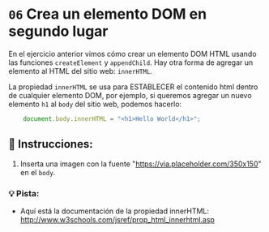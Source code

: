 # `06` Crea un elemento DOM en segundo lugar

En el ejercicio anterior vimos cómo crear un elemento DOM HTML usando las funciones `createElement` y `appendChild`. Hay otra forma de agregar un elemento al HTML del sitio web: `innerHTML`.

La propiedad `innerHTML` se usa para ESTABLECER el contenido html dentro de cualquier elemento DOM, por ejemplo, si queremos agregar un nuevo elemento `h1` al `body` del sitio web, podemos hacerlo:

```js
    document.body.innerHTML = "<h1>Hello World</h1>";
```

## 📝 Instrucciones:

1. Inserta una imagen con la fuente "https://via.placeholder.com/350x150" en el `body`.

### 💡 Pista:

- Aquí está la documentación de la propiedad innerHTML: http://www.w3schools.com/jsref/prop_html_innerhtml.asp
